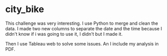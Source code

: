 # city_bike
This challenge was very interesting.  I use Python to merge and clean the data. I made two new columns to separate the date and the time because I didn't know if i was going to use it, I didn't but I made it.

Then I use Tableau web to solve some issues. An I include my analysis in PDF. 
